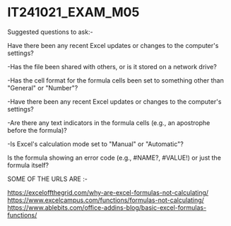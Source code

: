 # IT241021_EXAM_M05

Suggested questions to ask:-

Have there been any recent Excel updates or changes to the computer's settings?

-Has the file been shared with others, or is it stored on a network drive?

-Has the cell format for the formula cells been set to something other than "General" or "Number"?

-Have there been any recent Excel updates or changes to the computer's settings?

-Are there any text indicators in the formula cells (e.g., an apostrophe before the formula)?

-Is Excel's calculation mode set to "Manual" or "Automatic"?

Is the formula showing an error code (e.g., #NAME?, #VALUE!) or just the formula itself?

 SOME OF THE URLS ARE :-

 https://exceloffthegrid.com/why-are-excel-formulas-not-calculating/
 https://www.excelcampus.com/functions/formulas-not-calculating/
 https://www.ablebits.com/office-addins-blog/basic-excel-formulas-functions/
